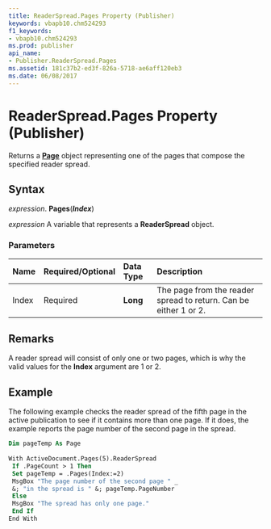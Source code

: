 ```yaml
---
title: ReaderSpread.Pages Property (Publisher)
keywords: vbapb10.chm524293
f1_keywords:
- vbapb10.chm524293
ms.prod: publisher
api_name:
- Publisher.ReaderSpread.Pages
ms.assetid: 181c37b2-ed3f-826a-5718-ae6aff120eb3
ms.date: 06/08/2017
---
```



# ReaderSpread.Pages Property (Publisher)

Returns a  **[Page](Publisher.Page.md)** object representing one of the pages that compose the specified reader spread.


## Syntax

 _expression_. **Pages**(**_Index_**)

 _expression_ A variable that represents a  **ReaderSpread** object.


### Parameters



|**Name**|**Required/Optional**|**Data Type**|**Description**|
|:-----|:-----|:-----|:-----|
|Index|Required| **Long**|The page from the reader spread to return. Can be either 1 or 2.|

## Remarks

A reader spread will consist of only one or two pages, which is why the valid values for the  **Index** argument are 1 or 2.


## Example

The following example checks the reader spread of the fifth page in the active publication to see if it contains more than one page. If it does, the example reports the page number of the second page in the spread.


```vb
Dim pageTemp As Page 
 
With ActiveDocument.Pages(5).ReaderSpread 
 If .PageCount > 1 Then 
 Set pageTemp = .Pages(Index:=2) 
 MsgBox "The page number of the second page " _ 
 &; "in the spread is " &; pageTemp.PageNumber 
 Else 
 MsgBox "The spread has only one page." 
 End If 
End With
```


